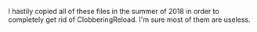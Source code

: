 I hastily copied all of these files in the summer of 2018 in order to completely
get rid of ClobberingReload. I'm sure most of them are useless.